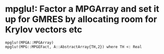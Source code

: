# mpglu!: Factor a MPGArray and set it up for GMRES by allocating room for Krylov vectors etc
```@docs
mpglu!(MPGA::MPGArray)
mpglu!(MPG::MPGEFact, A::AbstractArray{TH,2}) where TH <: Real
```
